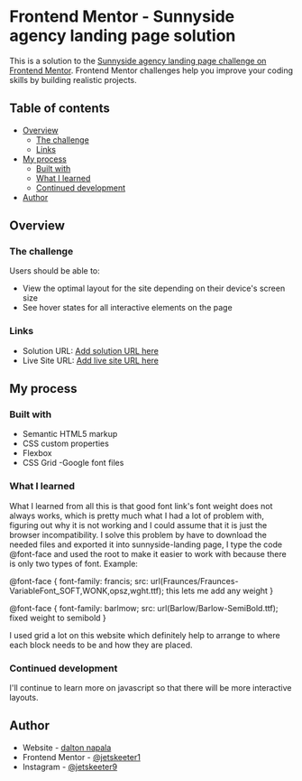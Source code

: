 # Frontend Mentor - Sunnyside agency landing page solution

This is a solution to the [Sunnyside agency landing page challenge on Frontend Mentor](https://www.frontendmentor.io/challenges/sunnyside-agency-landing-page-7yVs3B6ef). Frontend Mentor challenges help you improve your coding skills by building realistic projects.

## Table of contents

- [Overview](#overview)
  - [The challenge](#the-challenge)
  - [Links](#links)
- [My process](#my-process)
  - [Built with](#built-with)
  - [What I learned](#what-i-learned)
  - [Continued development](#continued-development)
- [Author](#author)

## Overview

### The challenge

Users should be able to:

- View the optimal layout for the site depending on their device's screen size
- See hover states for all interactive elements on the page

### Links

- Solution URL: [Add solution URL here](https://your-solution-url.com)
- Live Site URL: [Add live site URL here](https://your-live-site-url.com)

## My process

### Built with

- Semantic HTML5 markup
- CSS custom properties
- Flexbox
- CSS Grid
-Google font files

### What I learned

What I learned from all this is that good font link's font weight does not always works, which is pretty much what I had a lot of problem with, figuring out why it is not working and I could assume that it is just the browser incompatibility. I solve this problem by have to download the needed files and exported it into sunnyside-landing page, I type the code @font-face and used the root to make it easier to work with because there is only two types of font.
Example: 

@font-face {
    font-family: francis;
    src: url(Fraunces/Fraunces-VariableFont_SOFT\,WONK\,opsz\,wght.ttf); this lets me add any weight
}

@font-face {
    font-family: barlmow;
    src: url(Barlow/Barlow-SemiBold.ttf); fixed weight to semibold
}

I used grid a lot on this website which definitely help to arrange to where each block needs to be and how they are placed.

### Continued development

I'll continue to learn more on javascript so that there will be more interactive layouts.

## Author

- Website - [dalton napala]([https://www.your-site.com](https://jetskeeter1.github.io/sunnyside-agency-landingpage/))
- Frontend Mentor - [@jetskeeter1](https://www.frontendmentor.io/profile/jetskeeter1)
- Instagram - [@jetskeeter9](https://www.instagram.com/jetskeeter9)
